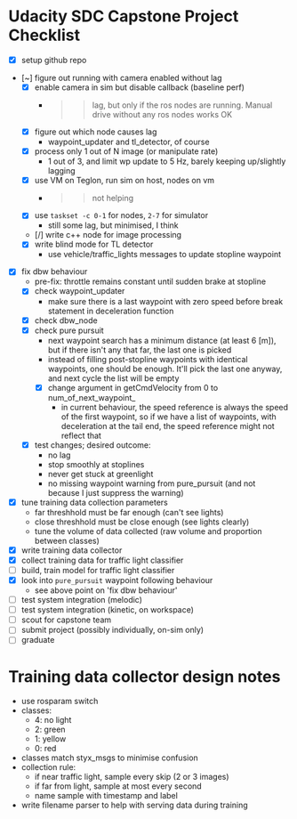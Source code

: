 # Udacity SDC Capstone Project Checklist

- [x] setup github repo
- [~] figure out running with camera enabled without lag
    - [x] enable camera in sim but disable callback (baseline perf)
        - >> lag, but only if the ros nodes are running. Manual drive without any ros nodes works OK
    - [x] figure out which node causes lag
        - waypoint_updater and tl_detector, of course
    - [x] process only 1 out of N image (or manipulate rate)
        - 1 out of 3, and limit wp update to 5 Hz, barely keeping up/slightly lagging
    - [x] use VM on Teglon, run sim on host, nodes on vm
        - >> not helping
    - [x] use `taskset -c 0-1` for nodes, `2-7` for simulator
        - still some lag, but minimised, I think
    - [/] write c++ node for image processing
    - [x] write blind mode for TL detector
        - use vehicle/traffic_lights messages to update stopline waypoint
- [x] fix dbw behaviour
    - pre-fix: throttle remains constant until sudden brake at stopline
    - [x] check waypoint_updater
        - make sure there is a last waypoint with zero speed before break statement in deceleration function
    - [x] check dbw_node
    - [x] check pure pursuit
        - next waypoint search has a minimum distance (at least 6 [m]), but if there isn't any that far, the last one is picked
        - instead of filling post-stopline waypoints with identical waypoints, one should be enough. It'll pick the last one anyway, and next cycle the list will be empty
        - [x] change argument in getCmdVelocity from 0 to num_of_next_waypoint_
            - in current behaviour, the speed reference is always the speed of the first waypoint, so if we have a list of waypoints, with deceleration at the tail end, the speed reference might not reflect that
    - [x] test changes; desired outcome:
        - no lag
        - stop smoothly at stoplines
        - never get stuck at greenlight
        - no missing waypoint warning from pure_pursuit (and not because I just suppress the warning)
- [x] tune training data collection parameters
    - far threshhold must be far enough (can't see lights)
    - close threshhold must be close enough (see lights clearly)
    - tune the volume of data collected (raw volume and proportion between classes)
- [x] write training data collector
- [x] collect training data for traffic light classifier
- [ ] build, train  model for traffic light classifier
- [x] look into `pure_pursuit` waypoint following behaviour
    - see above point on 'fix dbw behaviour'
- [ ] test system integration (melodic)
- [ ] test system integration (kinetic, on workspace)
- [ ] scout for capstone team
- [ ] submit project (possibly individually, on-sim only)
- [ ] graduate

# Training data collector design notes

- use rosparam switch
- classes:
    - 4: no light
    - 2: green
    - 1: yellow
    - 0: red
- classes match styx_msgs to minimise confusion
- collection rule:
    - if near traffic light, sample every skip (2 or 3 images)
    - if far from light, sample at most every second
    - name sample with timestamp and label
- write filename parser to help with serving data during training
